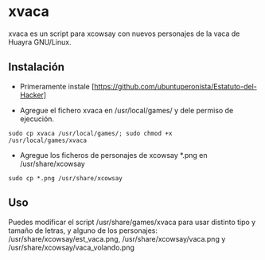 # xvaca

xvaca es un script para xcowsay con nuevos personajes de la vaca de Huayra GNU/Linux.

## Instalación

* Primeramente instale [https://github.com/ubuntuperonista/Estatuto-del-Hacker]

* Agregue el fichero <file>xvaca</file> en /usr/local/games/ y dele permiso de ejecución.

<code>sudo cp xvaca /usr/local/games/; sudo chmod +x /usr/local/games/xvaca</code>

* Agregue los ficheros de personajes de xcowsay *.png en /usr/share/xcowsay

<code>sudo cp *.png /usr/share/xcowsay</code>

## Uso

Puedes modificar el script <file>/usr/share/games/xvaca</file> para usar distinto tipo y tamaño de letras, y alguno de los personajes: <file>/usr/share/xcowsay/est_vaca.png</file>, <file>/usr/share/xcowsay/vaca.png</file> y <file>/usr/share/xcowsay/vaca_volando.png</file> 
